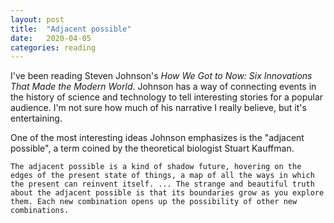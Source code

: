```yaml
---
layout: post
title:  "Adjacent possible"
date:   2020-04-05
categories: reading
---
```


I've been reading Steven Johnson's _How We Got to Now: Six Innovations That Made the Modern World_. Johnson has a way of connecting events in the history of science and technology to tell interesting stories for a popular audience. I'm not sure how much of his narrative I really believe, but it's entertaining.

One of the most interesting ideas Johnson emphasizes is the "adjacent possible", a term coined by the theoretical biologist Stuart Kauffman.

    The adjacent possible is a kind of shadow future, hovering on the edges of the present state of things, a map of all the ways in which the present can reinvent itself. ... The strange and beautiful truth about the adjacent possible is that its boundaries grow as you explore them. Each new combination opens up the possibility of other new combinations.
 